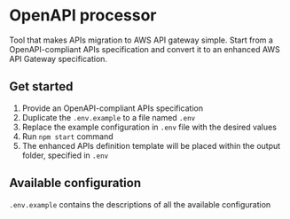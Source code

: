 # OpenAPI processor

Tool that makes APIs migration to AWS API gateway simple. Start from a OpenAPI-compliant APIs specification and convert it to an enhanced AWS API Gateway specification.

## Get started
1. Provide an OpenAPI-compliant APIs specification
2. Duplicate the `.env.example` to a file named `.env`
3. Replace the example configuration in `.env` file with the desired values
4. Run `npm start` command
5. The enhanced APIs definition template will be placed within the output folder, specified in `.env`

## Available configuration
`.env.example` contains the descriptions of all the available configuration